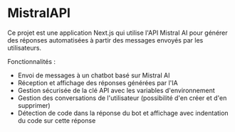 # MistralAPI

Ce projet est une application Next.js qui utilise l'API Mistral AI pour générer des réponses automatisées à partir des messages envoyés par les utilisateurs.

Fonctionnalités :
- Envoi de messages à un chatbot basé sur Mistral AI
- Réception et affichage des réponses générées par l'IA
- Gestion sécurisée de la clé API avec les variables d'environnement
- Gestion des conversations de l'utilisateur (possibilité d'en créer et d'en supprimer)
- Détection de code dans la réponse du bot et affichage avec indentation du code sur cette réponse

